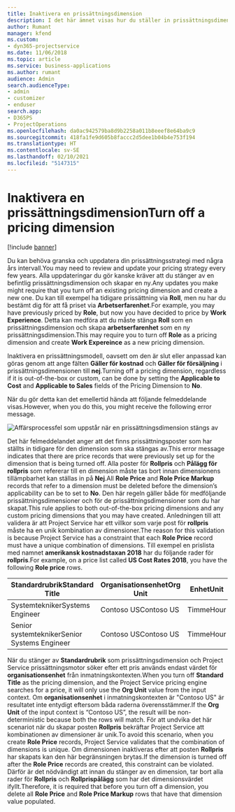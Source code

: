 ```yaml
---
title: Inaktivera en prissättningsdimension
description: I det här ämnet visas hur du ställer in prissättningsdimensioner i Project Service-lösningen.
author: Rumant
manager: kfend
ms.custom:
- dyn365-projectservice
ms.date: 11/06/2018
ms.topic: article
ms.service: business-applications
ms.author: rumant
audience: Admin
search.audienceType:
- admin
- customizer
- enduser
search.app:
- D365PS
- ProjectOperations
ms.openlocfilehash: da0ac942579ba8d9b2258a011b8eeef8e64ba9c9
ms.sourcegitcommit: 418fa1fe9d605b8faccc2d5dee1b04b4e753f194
ms.translationtype: HT
ms.contentlocale: sv-SE
ms.lasthandoff: 02/10/2021
ms.locfileid: "5147315"
---
```

# <a name="turn-off-a-pricing-dimension"></a><span data-ttu-id="62dc3-103">Inaktivera en prissättningsdimension</span><span class="sxs-lookup"><span data-stu-id="62dc3-103">Turn off a pricing dimension</span></span>

[!include [banner](../includes/psa-now-project-operations.md)]

<span data-ttu-id="62dc3-104">Du kan behöva granska och uppdatera din prissättningsstrategi med några års intervall.</span><span class="sxs-lookup"><span data-stu-id="62dc3-104">You may need to review and update your pricing strategy every few years.</span></span> <span data-ttu-id="62dc3-105">Alla uppdateringar du gör kanske kräver att du stänger av en befintlig prissättningsdimension och skapar en ny.</span><span class="sxs-lookup"><span data-stu-id="62dc3-105">Any updates you make might require that you turn off an existing pricing dimension and create a new one.</span></span> <span data-ttu-id="62dc3-106">Du kan till exempel ha tidigare prissättning via **Roll**, men nu har du bestämt dig för att få priset via **Arbetserfarenhet**.</span><span class="sxs-lookup"><span data-stu-id="62dc3-106">For example, you may have previously priced by **Role**, but now you have decided to price by **Work Experience**.</span></span> <span data-ttu-id="62dc3-107">Detta kan medföra att du måste stänga **Roll** som en prissättningsdimension och skapa **arbetserfarenhet** som en ny prissättningsdimension.</span><span class="sxs-lookup"><span data-stu-id="62dc3-107">This may require you to turn off **Role** as a pricing dimension and create **Work Expereince** as a new pricing dimension.</span></span> 

<span data-ttu-id="62dc3-108">Inaktivera en prissättningsmodell, oavsett om den är slut eller anpassad kan göras genom att ange fälten **Gäller för kostnad** och **Gäller för försäljning** i prissättningsdimensionen till **nej**.</span><span class="sxs-lookup"><span data-stu-id="62dc3-108">Turning off a pricing dimension, regardless if it is out-of-the-box or custom, can be done by setting the **Applicable to Cost** and **Applicable to Sales** fields of the Pricing Dimension to **No**.</span></span>

<span data-ttu-id="62dc3-109">När du gör detta kan det emellertid hända att följande felmeddelande visas.</span><span class="sxs-lookup"><span data-stu-id="62dc3-109">However, when you do this, you might receive the following error message.</span></span>

![Affärsprocessfel som uppstår när en prissättningsdimension stängs av](media/Business-Process-Error.png)


<span data-ttu-id="62dc3-111">Det här felmeddelandet anger att det finns prissättningsposter som har ställts in tidigare för den dimension som ska stängas av.</span><span class="sxs-lookup"><span data-stu-id="62dc3-111">This error message indicates that there are price records that were previously set up for the dimension that is being turned off.</span></span> <span data-ttu-id="62dc3-112">Alla poster för **Rollpris** och **Pålägg för rollpris** som refererar till en dimension måste tas bort innan dimensionens tillämpbarhet kan ställas in på **Nej**.</span><span class="sxs-lookup"><span data-stu-id="62dc3-112">All **Role Price** and **Role Price Markup** records that refer to a dimension must be deleted before the dimension’s applicability can be to set to **No**.</span></span> <span data-ttu-id="62dc3-113">Den här regeln gäller både för medföljande prissättningsdimensioner och för de prissättningsdimensioner som du har skapat.</span><span class="sxs-lookup"><span data-stu-id="62dc3-113">This rule applies to both out-of-the-box pricing dimensions and any custom pricing dimensions that you may have created.</span></span> <span data-ttu-id="62dc3-114">Anledningen till att validera är att Project Service har ett villkor som varje post för **rollpris** måste ha en unik kombination av dimensioner.</span><span class="sxs-lookup"><span data-stu-id="62dc3-114">The reason for this validation is because Project Service has a constraint that each **Role Price** record must have a unique combination of dimensions.</span></span> <span data-ttu-id="62dc3-115">Till exempel en prislista med namnet **amerikansk kostnadstaxan 2018** har du följande rader för **rollpris**.</span><span class="sxs-lookup"><span data-stu-id="62dc3-115">For example, on a price list called **US Cost Rates 2018**, you have the following **Role price** rows.</span></span> 

| <span data-ttu-id="62dc3-116">Standardrubrik</span><span class="sxs-lookup"><span data-stu-id="62dc3-116">Standard Title</span></span>         | <span data-ttu-id="62dc3-117">Organisationsenhet</span><span class="sxs-lookup"><span data-stu-id="62dc3-117">Org Unit</span></span>    |<span data-ttu-id="62dc3-118">Enhet</span><span class="sxs-lookup"><span data-stu-id="62dc3-118">Unit</span></span>   |<span data-ttu-id="62dc3-119">Pris</span><span class="sxs-lookup"><span data-stu-id="62dc3-119">Price</span></span>  |<span data-ttu-id="62dc3-120">Valuta</span><span class="sxs-lookup"><span data-stu-id="62dc3-120">Currency</span></span>  |
| -----------------------|-------------|-------|-------|----------|
| <span data-ttu-id="62dc3-121">Systemtekniker</span><span class="sxs-lookup"><span data-stu-id="62dc3-121">Systems Engineer</span></span>|<span data-ttu-id="62dc3-122">Contoso US</span><span class="sxs-lookup"><span data-stu-id="62dc3-122">Contoso US</span></span>|<span data-ttu-id="62dc3-123">Timme</span><span class="sxs-lookup"><span data-stu-id="62dc3-123">Hour</span></span>| <span data-ttu-id="62dc3-124">100</span><span class="sxs-lookup"><span data-stu-id="62dc3-124">100</span></span>|<span data-ttu-id="62dc3-125">USD</span><span class="sxs-lookup"><span data-stu-id="62dc3-125">USD</span></span>|
| <span data-ttu-id="62dc3-126">Senior systemtekniker</span><span class="sxs-lookup"><span data-stu-id="62dc3-126">Senior Systems Engineer</span></span>|<span data-ttu-id="62dc3-127">Contoso US</span><span class="sxs-lookup"><span data-stu-id="62dc3-127">Contoso US</span></span>|<span data-ttu-id="62dc3-128">Timme</span><span class="sxs-lookup"><span data-stu-id="62dc3-128">Hour</span></span>| <span data-ttu-id="62dc3-129">150</span><span class="sxs-lookup"><span data-stu-id="62dc3-129">150</span></span>| <span data-ttu-id="62dc3-130">USD</span><span class="sxs-lookup"><span data-stu-id="62dc3-130">USD</span></span>|


<span data-ttu-id="62dc3-131">När du stänger av **Standardrubrik** som prissättningsdimension och Project Service prissättningsmotor söker efter ett pris används endast värdet för **organisationsenhet** från inmatningskontexten.</span><span class="sxs-lookup"><span data-stu-id="62dc3-131">When you turn off **Standard Title** as the pricing dimension, and the Project Service pricing engine searches for a price, it will only use the **Org Unit** value from the input context.</span></span> <span data-ttu-id="62dc3-132">Om **organisationsenhet** i inmatningskontexten är "Contoso US" är resultatet inte entydigt eftersom båda raderna överensstämmer.</span><span class="sxs-lookup"><span data-stu-id="62dc3-132">If the **Org Unit** of the input context is “Contoso US”, the result will be non-deterministic because both the rows will match.</span></span> <span data-ttu-id="62dc3-133">För att undvika det här scenariot när du skapar posten **Rollpris** bekräftar Project Service att kombinationen av dimensioner är unik.</span><span class="sxs-lookup"><span data-stu-id="62dc3-133">To avoid this scenario, when you create **Role Price** records, Project Service validates that the combination of dimensions is unique.</span></span> <span data-ttu-id="62dc3-134">Om dimensionen inaktiveras efter att posten **Rollpris** har skapats kan den här begränsningen brytas.</span><span class="sxs-lookup"><span data-stu-id="62dc3-134">If the dimension is turned off after the **Role Price** records are created, this constraint can be violated.</span></span> <span data-ttu-id="62dc3-135">Därför är det nödvändigt att innan du stänger av en dimension, tar bort alla rader för **Rollpris** och **Rollprispålägg** som har det dimensionsvärdet ifyllt.</span><span class="sxs-lookup"><span data-stu-id="62dc3-135">Therefore, it is required that before you turn off a dimension, you delete all **Role Price** and **Role Price Markup** rows that have that dimension value populated.</span></span>

